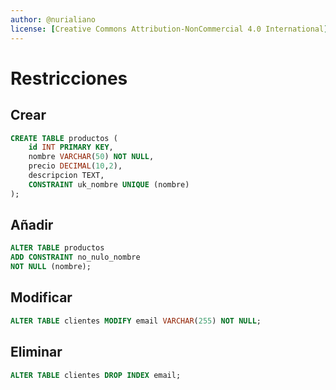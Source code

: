 ```yaml
---
author: @nurialiano
license: [Creative Commons Attribution-NonCommercial 4.0 International](https://creativecommons.org/licenses/by-nc/4.0/legalcode)
---
```


# Restricciones

## Crear

~~~sql
CREATE TABLE productos (
    id INT PRIMARY KEY,
    nombre VARCHAR(50) NOT NULL,
    precio DECIMAL(10,2),
    descripcion TEXT,
    CONSTRAINT uk_nombre UNIQUE (nombre)
);
~~~

## Añadir

~~~sql
ALTER TABLE productos
ADD CONSTRAINT no_nulo_nombre
NOT NULL (nombre);
~~~

## Modificar

~~~sql
ALTER TABLE clientes MODIFY email VARCHAR(255) NOT NULL;
~~~

## Eliminar

~~~sql
ALTER TABLE clientes DROP INDEX email;
~~~
